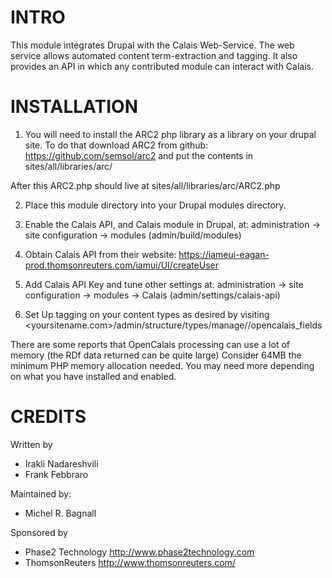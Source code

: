 INTRO
=====

This module integrates Drupal with the Calais Web-Service. The web
service allows automated content term-extraction and tagging. It also 
provides an API in which any contributed module can interact with Calais.


INSTALLATION
============

1) You will need to install the ARC2 php library as a library on your drupal site.
To do that download ARC2 from github: https://github.com/semsol/arc2 and put the 
contents in sites/all/libraries/arc/ 

After this ARC2.php should live at sites/all/libraries/arc/ARC2.php

2) Place this module directory into your Drupal modules directory.

3) Enable the Calais API, and Calais module in Drupal, at:
   administration -> site configuration -> modules (admin/build/modules)

3) Obtain Calais API from their website: 
   https://iameui-eagan-prod.thomsonreuters.com/iamui/UI/createUser

4) Add Calais API Key and tune other settings at:
   administration -> site configuration -> modules -> Calais
   (admin/settings/calais-api)
   
5) Set Up tagging on your content types as desired by visiting
<yoursitename.com>/admin/structure/types/manage/<content-type-name>/opencalais_fields


There are some reports that OpenCalais processing can use a lot of memory 
(the RDf data returned can be quite large)  Consider 64MB the minimum PHP
memory allocation needed. You may need more depending on what you have
installed and enabled.

CREDITS
========
Written by
  - Irakli Nadareshvili <irakli at phase2technology dot com>
  - Frank Febbraro <frank at phase2technology dot com>

Maintained by:
  - Michel R. Bagnall <mrbagnall at icloud dot com>

Sponsored by
  - Phase2 Technology <http://www.phase2technology.com>
  - ThomsonReuters <http://www.thomsonreuters.com/>
  
